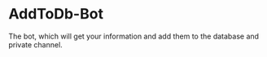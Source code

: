 # AddToDb-Bot
The bot, which will get your information and add them to the database and private channel. 
